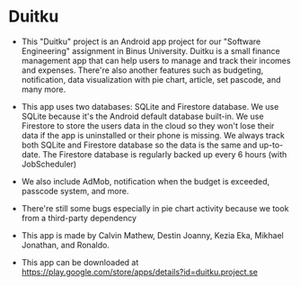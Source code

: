 # Duitku
- This "Duitku" project is an Android app project for our "Software Engineering" assignment in Binus University. Duitku is a small finance management app that can help users to manage and track their incomes and expenses. There're also another features such as budgeting, notification, data visualization with pie chart, article, set pascode, and many more.

- This app uses two databases: SQLite and Firestore database. We use SQLite because it's the Android default database built-in. We use Firestore to store the users data in the cloud so they won't lose their data if the app is uninstalled or their phone is missing. We always track both SQLite and Firestore database so the data is the same and up-to-date. The Firestore database is regularly backed up every 6 hours (with JobScheduler)

- We also include AdMob, notification when the budget is exceeded, passcode system, and more.

- There're still some bugs especially in pie chart activity because we took from a third-party dependency

- This app is made by Calvin Mathew, Destin Joanny, Kezia Eka, Mikhael Jonathan, and Ronaldo.

- This app can be downloaded at https://play.google.com/store/apps/details?id=duitku.project.se
